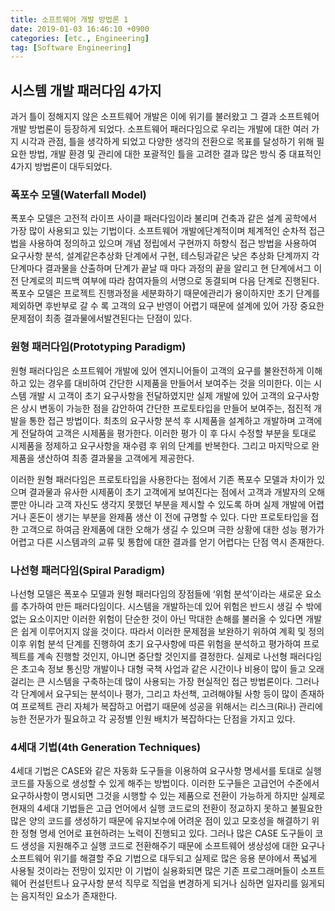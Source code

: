 ```yaml
---
title: 소프트웨어 개발 방법론 1
date: 2019-01-03 16:46:10 +0900
categories: [etc., Engineering]
tag: [Software Engineering]
---
```


## 시스템 개발 패러다임 4가지
과거 틀이 정해지지 않은 소프트웨어 개발은 이에 위기를 불러왔고 그 결과 소프트웨어 개발 방법론이 등장하게 되었다. 소프트웨어 패러다임으로 우리는 개발에 대한 여러 가지 시각과 관점, 틀을 생각하게 되었고 다양한 생각의 전환으로 목표를 달성하기 위해 필요한 방법, 개발 환경 및 관리에 대한 포괄적인 틀을 고려한 결과 많은 방식 중 대표적인 4가지 방법론이 대두되었다.

### 폭포수 모델(Waterfall Model)
폭포수 모델은 고전적 라이프 사이클 패러다임이라 불리며 건축과 같은 설계 공학에서 가장 많이 사용되고 있는 기법이다. 소프트웨어 개발에단계적이며 체계적인 순차적 접근법을 사용하여 정의하고 있으며 개념 정립에서 구현까지 하향식 접근 방법을 사용하여 요구사항 분석, 설계같은추상화 단계에서 구현, 테스팅과같은 낮은 추상화 단계까지 각 단계마다 결과물을 산출하며 단계가 끝날 때 마다 과정의 끝을 알리고 현 단계에서그 이전 단계로의 피드백 여부에 따라 참여자들의 서명으로 동결되며 다음 단계로 진행된다. 폭포수 모델은 프로젝트 진행과정을 세분화하기 때문에관리가 용이하지만 초기 단계를 제외하면 후반부로 갈 수 록 고객의 요구 반영이 어렵기 때문에 설계에 있어 가장 중요한 문제점이 최종 결과물에서발견된다는 단점이 있다.

### 원형 패러다임(Prototyping Paradigm)
원형 패러다임은 소프트웨어 개발에 있어 엔지니어들이 고객의 요구를 불완전하게 이해하고 있는 경우를 대비하여 간단한 시제품을 만들어서 보여주는 것을 의미한다. 이는 시스템 개발 시 고객이 초기 요구사항을 전달하였지만 실제 개발에 있어 고객의 요구사항은 상시 변동이 가능한 점을 감안하여 간단한 프로토타입을 만들어 보여주는, 점진적 개발을 통한 접근 방법이다. 최초의 요구사항 분석 후 시제품을 설계하고 개발하며 고객에게 전달하여 고객은 시제품을 평가한다. 이러한 평가 이 후 다시 수정할 부분을 토대로 시제품을 정제하고 요구사항을 재수렴 후 위의 단계를 반복한다. 그리고 마지막으로 완제품을 생산하여 최종 결과물을 고객에게 제공한다.

이러한 원형 패러다임은 프로토타입을 사용한다는 점에서 기존 폭포수 모델과 차이가 있으며 결과물과 유사한 시제품이 초기 고객에게 보여진다는 점에서 고객과 개발자의 오해뿐만 아니라 고객 자신도 생각지 못했던 부분을 제시할 수 있도록 하며 실제 개발에 어렵거나 혼돈이 생기는 부분을 완제품 생산 이 전에 규명할 수 있다. 다만 프로토타입을 접한 고객으로 하여금 완제품에 대한 오해가 생길 수 있으며 극한 상황에 대한 성능 평가가 어렵고 다른 시스템과의 교류 및 통합에 대한 결과를 얻기 어렵다는 단점 역시 존재한다.

### 나선형 패러다임(Spiral Paradigm)
나선형 모델은 폭포수 모델과 원형 패러다임의 장점들에 ‘위험 분석’이라는 새로운 요소를 추가하여 만든 패러다임이다. 시스템을 개발하는데 있어 위험은 반드시 생길 수 밖에 없는 요소이지만 이러한 위험이 단순한 것이 아닌 막대한 손해를 불러올 수 있다면 개발은 쉽게 이루어지지 않을 것이다. 따라서 이러한 문제점을 보완하기 위하여 계획 및 정의 이후 위험 분석 단계를 진행하여 초기 요구사항에 따른 위험을 분석하고 평가하여 프로젝트를 계속 진행할 것인지, 아니면 중단할 것인지를 결정한다. 실제로 나선형 패러다임은 초고속 정보 통신망 개발이나 대형 국책 사업과 같은 시간이나 비용이 많이 들고 오래 걸리는 큰 시스템을 구축하는데 많이 사용되는 가장 현실적인 접근 방법론이다. 그러나 각 단계에서 요구되는 분석이나 평가, 그리고 차선책, 고려해야될 사항 등이 많이 존재하여 프로젝트 관리 자체가 복잡하고 어렵기 때문에 성공을 위해서는 리스크(Ri나) 관리에 능한 전문가가 필요하고 각 공정별 인원 배치가 복잡하다는 단점을 가지고 있다.

### 4세대 기법(4th Generation Techniques)
4세대 기법은 CASE와 같은 자동화 도구들을 이용하여 요구사항 명세서를 토대로 실행코드를 자동으로 생성할 수 있게 해주는 방법이다. 이러한 도구들은 고급언어 수준에서 요구하사항이 명시되면 그것을 시행할 수 있는 제품으로 전환이 가능하게 하지만 실제로 현재의 4세대 기법들은 고급 언어에서 실행 코드로의 전환이 정교하지 못하고 불필요한 많은 양의 코드를 생성하기 때문에 유지보수에 어려운 점이 있고 모호성을 해결하기 위한 정형 명세 언어로 표현하려는 노력이 진행되고 있다. 그러나 많은 CASE 도구들이 코드 생성을 지원해주고 실행 코드로 전환해주기 때문에 소프트웨어 생상성에 대한 요구나 소프트웨어 위기를 해결할 주요 기법으로 대두되고 실제로 많은 응용 분야에서 폭넓게 사용될 것이라는 전망이 있지만 이 기법이 실용화되면 많은 기존 프로그래머들이 소프트웨어 컨설턴트나 요구사항 분석 직무로 직업을 변경하게 되거나 심하면 일자리를 잃게되는 음지적인 요소가 존재한다.
